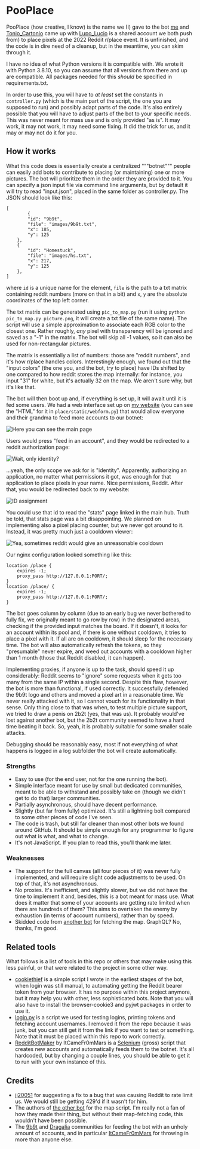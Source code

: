 # PooPlace
PooPlace (how creative, I know) is the name we (I) gave to the bot [me](https://github.com/realfraze) and [Tonio_Cartonio](https://github.com/tonio-cartonio) came up with [Lupo_Lucio](https://github.com/lupo-lucio) is a shared account we both push from) to place pixels at the 2022 Reddit r/place event. It is unfinished, and the code is in dire need of a cleanup, but in the meantime, you can skim through it.

I have no idea of what Python versions it is compatible with. We wrote it with Python 3.8.10, so you can assume that all versions from there and up are compatible. All packages needed for this *should* be specified in requirements.txt.

In order to use this, you will have to *at least* set the constants in <code>controller.py</code> (which is the main part of the script, the one you are supposed to run) and possibly adapt parts of the code. It's also entirely possible that you will have to adjust parts of the bot to your specific needs. This was never meant for mass use and is only provided "as is". It may work, it may not work, it may need some fixing. It did the trick for us, and it may or may not do it for you.

## How it works

What this code does is essentially create a centralized """botnet""" people can easily add bots to contribute to placing (or maintaining) one or more pictures. The bot will prioritize them in the order they are provided to it. You can specify a json input file via command line arguments, but by default it will try to read "input.json", placed in the same folder as controller.py. The JSON should look like this:

	[
    		{
			"id": "9b9t",
			"file": "images/9b9t.txt",
			"x": 185,
			"y": 125
		},
		{
			"id": "Homestuck",
			"file": "images/hs.txt",
			"x": 217,
			"y": 125
		},
	]

where <code>id</code> is a unique name for the element, <code>file</code> is the path to a txt matrix containing reddit numbers (more on that in a bit) and <code>x</code>, <code>y</code> are the absolute coordinates of the top left corner.

The txt matrix can be generated using <code>pic_to_map.py</code> (run it using <code>python pic_to_map.py picture.png</code>, it will create a txt file of the same name). The script will use a simple approximation to associate each RGB color to the closest one. Rather roughly, *any* pixel with transparency will be ignored and saved as a "-1" in the matrix. The bot will skip all -1 values, so it can also be used for non-rectangular pictures.

The matrix is essentially a list of numbers: those are "reddit numbers", and it's how r/place handles colors. Interestingly enough, we found out that the "input colors" (the one you, and the bot, try to place) have IDs shifted by one compared to how reddit stores the map internally: for instance, you input "31" for white, but it's actually 32 on the map. We aren't sure why, but it's like that.

The bot will then boot up and, if everything is set up, it will await until it is fed some users. We had a web interface set up on [my website](https://pooblic.org/place) (you can see the "HTML" for it in <code>place/static/webform.py</code>) that would allow everyone and their grandma to feed more accounts to our botnet:

![Here you can see the main page](https://cdn.pooblic.org/github/rplace1.png)

Users would press "feed in an account", and they would be redirected to a reddit authorization page:

![Wait, only identity?](https://cdn.pooblic.org/github/rplace2.png)

...yeah, the only scope we ask for is "identity". Apparently, authorizing an application, no matter what permissions it got, was enough for that application to place pixels in your name. Nice permissions, Reddit. After that, you would be redirected back to my website:

![ID assignment](https://cdn.pooblic.org/github/rplace3.png)

You could use that id to read the "stats" page linked in the main hub. Truth be told, that stats page was a bit disappointing. We planned on implementing also a pixel placing counter, but we never got around to it. Instead, it was pretty much just a cooldown viewer:

![Yea, sometimes reddit would give an unreasonable cooldown](https://cdn.pooblic.org/github/rplace4.png)

Our nginx configuration looked something like this:

	location /place {
		expires -1;
		proxy_pass http://127.0.0.1:PORT/;
	}
	location /place/ {
		expires -1;
		proxy_pass http://127.0.0.1:PORT/;
	}

The bot goes column by column (due to an early bug we never bothered to fully fix, we originally meant to go row by row) in the designated areas, checking if the provided input matches the board. If it doesn't, it looks for an account within its pool and, if there is one without cooldown, it tries to place a pixel with it. If all are on cooldown, it should sleep for the necessary time. The bot will also automatically refresh the tokens, so they "presumable" never expire, and weed out accounts with a cooldown higher than 1 month (those that Reddit disabled, it can happen).

Implementing proxies, if anyone is up to the task, should speed it up considerably: Reddit seems to "ignore" some requests when it gets too many from the same IP within a single second. Despite this flaw, however, the bot is more than functional, if used correctly. It successfully defended the 9b9t logo and others and moved a pixel art in a reasonable time. We never really attacked with it, so I cannot vouch for its functionality in that sense. Only thing close to that was when, to test multiple picture support, we tried to draw a penis on 2b2t (yes, that was us). It probably would've lost against another bot, but the 2b2t community seemed to have a hard time beating it back. So, yeah, it is probably suitable for some smaller scale attacks.

Debugging should be reasonably easy, most if not everything of what happens is logged in a log subfolder the bot will create automatically.

### Strengths
- Easy to use (for the end user, not for the one running the bot).
- Simple interface meant for use by small but dedicated communities, meant to be able to withstand and possibly take on (though we didn't get to do that) larger communities.
- Partially asynchronous, should have decent performance.
- Slightly (but far from fully) optimized. It's still a lightning bolt compared to some other pieces of code I've seen.
- The code is trash, but still far cleaner than most other bots we found around GitHub. It should be simple enough for any programmer to figure out what is what, and what to change.
- It's not JavaScript. If you plan to read this, you'll thank me later.

### Weaknesses
- The support for the full canvas (all four pieces of it) was never fully implemented, and will require slight code adjustments to be used. On top of that, it's not asynchronous.
- No proxies. It's inefficient, and slightly slower, but we did not have the time to implement it and, besides, this is a bot meant for mass use. What does it matter that some of your accounts are getting rate limited when there are hundreds of them? This aims to overtaken the enemy by exhaustion (in terms of account numbers), rather than by speed.
- Skidded code from [another bot](https://github.com/rdeepak2002/reddit-place-script-2022) for fetching the map. GraphQL? No, thanks, I'm good.

## Related tools
What follows is a list of tools in this repo or others that may make using this less painful, or that were related to the project in some other way.
- [cookiethief](https://gist.github.com/realfraze/3635e01551f33d1744219aa69edac68f) is a simple script I wrote in the earliest stages of the bot, when login was still manual, to automating getting the Reddit bearer token from your browser. It has no purpose within this project anymore, but it may help you with other, less sophisticated bots. Note that you will also have to install the browser-cookie3 and pyjwt packages in order to use it.
- [login.py](https://gist.github.com/realfraze/0930cb7042d3fca41b0ddf22f2ceec65) is a script we used for testing logins, printing tokens and fetching account usernames. I removed it from the repo because it was junk, but you can still get it from the link if you want to test or something. Note that it must be placed within this repo to work correctly.
- [RedditBotMaker](https://github.com/ItCameFr0mMars/RedditBotMaker) by ItCameFr0mMars is a [Selenium](https://github.com/SeleniumHQ/selenium) (gross) script that creates new accounts and automatically feeds them to the botnet. It's all hardcoded, but by changing a couple lines, you should be able to get it to run with your own instance of this.

## Credits
- [jj20051](https://github.com/WiredTombstone) for suggesting a fix to a bug that was causing Reddit to rate limit us. We would still be getting 429'd if it wasn't for him.
- The authors of [the other bot](https://github.com/rdeepak2002/reddit-place-script-2022) for the map script. I'm really not a fan of how they made their thing, but without their map-fetching code, this wouldn't have been possible.
- The [9b9t](https://discord.gg/9b9t) and [Dragalia](https://www.reddit.com/r/DragaliaLost/) communities for feeding the bot with an unholy amount of accounts, and in particular [ItCameFr0mMars](https://github.com/ItCameFr0mMars) for throwing in more than anyone else.
